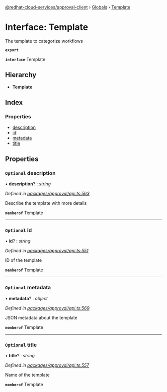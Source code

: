 [@redhat-cloud-services/approval-client](../README.md) › [Globals](../globals.md) › [Template](template.md)

# Interface: Template

The template to categorize workflows

**`export`** 

**`interface`** Template

## Hierarchy

* **Template**

## Index

### Properties

* [description](template.md#optional-description)
* [id](template.md#optional-id)
* [metadata](template.md#optional-metadata)
* [title](template.md#optional-title)

## Properties

### `Optional` description

• **description**? : *string*

*Defined in [packages/approval/api.ts:563](https://github.com/RedHatInsights/javascript-clients/blob/master/packages/approval/api.ts#L563)*

Describe the template with more details

**`memberof`** Template

___

### `Optional` id

• **id**? : *string*

*Defined in [packages/approval/api.ts:551](https://github.com/RedHatInsights/javascript-clients/blob/master/packages/approval/api.ts#L551)*

ID of the template

**`memberof`** Template

___

### `Optional` metadata

• **metadata**? : *object*

*Defined in [packages/approval/api.ts:569](https://github.com/RedHatInsights/javascript-clients/blob/master/packages/approval/api.ts#L569)*

JSON metadata about the template

**`memberof`** Template

___

### `Optional` title

• **title**? : *string*

*Defined in [packages/approval/api.ts:557](https://github.com/RedHatInsights/javascript-clients/blob/master/packages/approval/api.ts#L557)*

Name of the template

**`memberof`** Template
